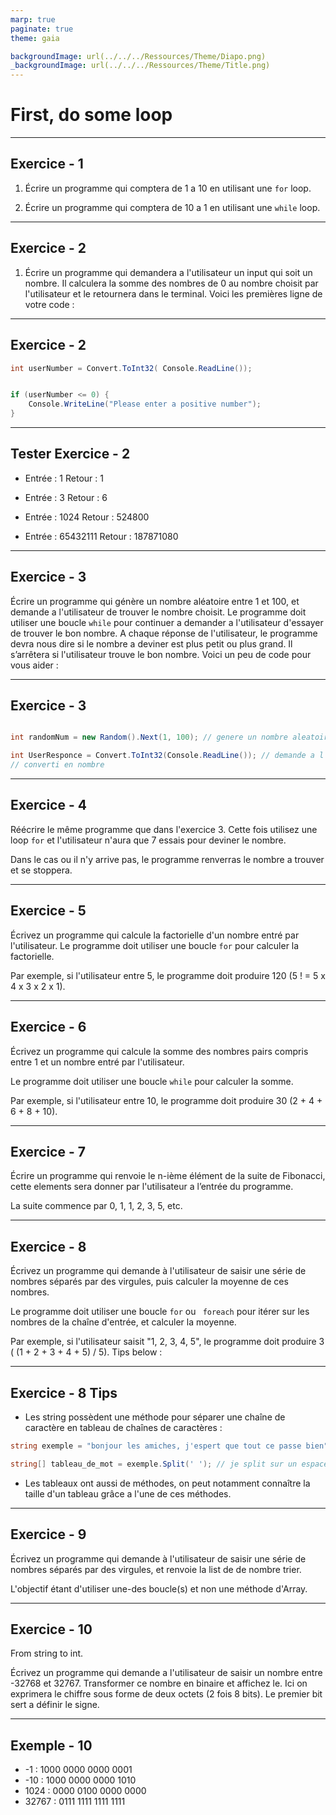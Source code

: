 ```yaml
---
marp: true
paginate: true
theme: gaia

backgroundImage: url(../../../Ressources/Theme/Diapo.png)
_backgroundImage: url(../../../Ressources/Theme/Title.png)
---
```


<link href="../../../Ressources/Theme/CSS/theme.css" rel="stylesheet">

<!-- _backgroundImage: url(../../../Ressources/Theme/Title.png) -->



# First, do some loop 

---

## Exercice - 1
1. Écrire un programme qui comptera de 1 a 10 en utilisant une ``` for ``` loop.

2. Écrire un programme qui comptera de 10 a 1 en utilisant une ``` while ``` loop.

---

## Exercice - 2

1. Écrire un programme qui demandera a l'utilisateur un input qui soit un nombre.
Il calculera la somme des nombres de 0 au nombre choisit par l'utilisateur et le retournera dans le terminal.
Voici les premières ligne de votre code : 

---

## Exercice - 2

```csharp
int userNumber = Convert.ToInt32( Console.ReadLine());


if (userNumber <= 0) {
    Console.WriteLine("Please enter a positive number");
}

```



---

## Tester Exercice - 2

- Entrée : 1 
    Retour : 1

- Entrée : 3
    Retour : 6

- Entrée : 1024
    Retour : 524800

- Entrée : 65432111
    Retour : 187871080


---

## Exercice - 3

Écrire un programme qui génère un nombre aléatoire entre 1 et 100, et demande a l'utilisateur de trouver le nombre choisit.
Le programme doit utiliser une boucle ``` while ```
pour continuer a demander a l'utilisateur d'essayer de trouver le bon nombre.
A chaque réponse de l'utilisateur, le programme devra nous dire si le nombre a deviner est plus petit ou plus grand. Il s’arrêtera si l'utilisateur trouve le bon nombre.
Voici un peu de code pour vous aider : 

---

## Exercice - 3

```csharp

int randomNum = new Random().Next(1, 100); // genere un nombre aleatoire entre 1 et 100

int UserResponce = Convert.ToInt32(Console.ReadLine()); // demande a l'utilisateur un input qui sera 
// converti en nombre

```

---

## Exercice - 4

Réécrire le même programme que dans l'exercice 3.
Cette fois utilisez une loop ``` for ``` et l'utilisateur n'aura que 7 essais pour deviner le nombre. 

Dans le cas ou il n'y arrive pas, le programme renverras le nombre a trouver et se stoppera.

---

## Exercice - 5

Écrivez un programme qui calcule la factorielle d'un nombre entré par l'utilisateur. Le programme doit utiliser une boucle ``` for ``` pour calculer la factorielle.

Par exemple, si l'utilisateur entre 5, le programme doit produire 120 (5 ! = 5 x 4 x 3 x 2 x 1).

---

## Exercice - 6

Écrivez un programme qui calcule la somme des nombres pairs compris entre 1 et un nombre entré par l'utilisateur. 

Le programme doit utiliser une boucle ``` while ``` pour calculer la somme. 

Par exemple, si l'utilisateur entre 10, le programme doit produire 30 (2 + 4 + 6 + 8 + 10).

---

## Exercice - 7

Écrire un programme qui renvoie le n-ième élément de la suite de Fibonacci, cette elements sera donner par l'utilisateur a l’entrée du programme.

La suite commence par 0, 1, 1, 2, 3, 5, etc.


---

## Exercice - 8

Écrivez un programme qui demande à l'utilisateur de saisir une série de nombres séparés par des virgules, puis calculer la moyenne de ces nombres. 

Le programme doit utiliser une boucle ```for``` ou ``` foreach``` pour itérer sur les nombres de la chaîne d'entrée, et calculer la moyenne.

Par exemple, si l'utilisateur saisit "1, 2, 3, 4, 5", le programme doit produire 3 ( (1 + 2 + 3 + 4 + 5) / 5).
Tips below : 

---


## Exercice - 8 Tips

- Les string possèdent une méthode pour séparer une chaîne de caractère en tableau de chaînes de caractères : 

```csharp
string exemple = "bonjour les amiches, j'espert que tout ce passe bien";

string[] tableau_de_mot = exemple.Split(' '); // je split sur un espace ici
```

- Les tableaux ont aussi de méthodes, on peut notamment connaître la taille d'un tableau grâce a l'une de ces méthodes.

---

## Exercice - 9 

Écrivez un programme qui demande à l'utilisateur de saisir une série de nombres séparés par des virgules, et renvoie la list de de nombre trier. 

L'objectif étant d'utiliser une-des boucle(s) et non une méthode d'Array.

---

## Exercice - 10
From string to int.

Écrivez un programme qui demande a l'utilisateur de saisir un nombre entre -32768 et 32767.
Transformer ce nombre en binaire et affichez le.
Ici on exprimera le chiffre sous forme de deux octets (2 fois 8 bits).
Le premier bit sert a définir le signe.

--- 


## Exemple - 10

- -1 : 1000 0000 0000 0001
- -10 : 1000 0000 0000 1010
- 1024 : 0000 0100 0000 0000
- 32767 : 0111 1111 1111 1111

